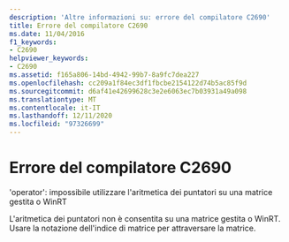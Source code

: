 ```yaml
---
description: 'Altre informazioni su: errore del compilatore C2690'
title: Errore del compilatore C2690
ms.date: 11/04/2016
f1_keywords:
- C2690
helpviewer_keywords:
- C2690
ms.assetid: f165a806-14bd-4942-99b7-8a9fc7dea227
ms.openlocfilehash: cc209a1f84ec3df1fbcbe2154122d74b5ac85f9d
ms.sourcegitcommit: d6af41e42699628c3e2e6063ec7b03931a49a098
ms.translationtype: MT
ms.contentlocale: it-IT
ms.lasthandoff: 12/11/2020
ms.locfileid: "97326699"
---
```

# <a name="compiler-error-c2690"></a>Errore del compilatore C2690

'operator': impossibile utilizzare l'aritmetica dei puntatori su una matrice gestita o WinRT

L'aritmetica dei puntatori non è consentita su una matrice gestita o WinRT. Usare la notazione dell'indice di matrice per attraversare la matrice.
